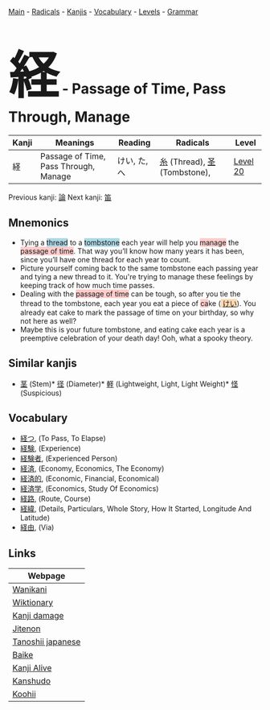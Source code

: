 <style> bigfont {font-size: 100px}</style>
[Main](../README.md) -
[Radicals](../radicals.md) -
[Kanjis](../kanjis.md) -
[Vocabulary](../vocabulary.md) -
[Levels](../levels.md) -
[Grammar](../grammar.md)
# <bigfont> 経</bigfont> - Passage of Time, Pass Through, Manage 

| Kanji | Meanings | Reading | Radicals | Level |
| --- | --- | --- | --- | --- |
| 経 | Passage of Time, Pass Through, Manage | けい, た, へ | [糸](../radicals/糸.md) (Thread), [圣](../radicals/圣.md) (Tombstone),  | [Level 20](../levels/wk_level20.md) |

Previous kanji: [論](論.md) Next kanji: [笛](笛.md) 

## Mnemonics
 * Tying a <span style="background-color:#ADD8E6"> thread</span> to a <span style="background-color:#ADD8E6"> tombstone</span> each year will help you <span style="background-color:#ffcccb"> manage</span> the <span style="background-color:#ffcccb"> passage of time</span>. That way you’ll know how many years it has been, since you’ll have one thread for each year to count.
* Picture yourself coming back to the same tombstone each passing year and tying a new thread to it. You're trying to manage these feelings by keeping track of how much time passes.
* Dealing with the <span style="background-color:#ffcccb"> passage of time</span> can be tough, so after you tie the thread to the tombstone, each year you eat a piece of <span style="background-color:#ffcccb"> ca</span>ke (<span style="background-color:#fed8b1"> [けい](https://jisho.org/search/けい)</span>). You already eat cake to mark the passage of time on your birthday, so why not here as well?
* Maybe this is your future tombstone, and eating cake each year is a preemptive celebration of your death day! Ooh, what a spooky theory.


## Similar kanjis
 * [茎](茎.md) (Stem)* [径](径.md) (Diameter)* [軽](軽.md) (Lightweight, Light, Light Weight)* [怪](怪.md) (Suspicious)


## Vocabulary
 * [経つ](../vocabulary/経.md), (To Pass, To Elapse)
* [経験](../vocabulary/経.md), (Experience)
* [経験者](../vocabulary/経.md), (Experienced Person)
* [経済](../vocabulary/経.md), (Economy, Economics, The Economy)
* [経済的](../vocabulary/経.md), (Economic, Financial, Economical)
* [経済学](../vocabulary/経.md), (Economics, Study Of Economics)
* [経路](../vocabulary/経.md), (Route, Course)
* [経緯](../vocabulary/経.md), (Details, Particulars, Whole Story, How It Started, Longitude And Latitude)
* [経由](../vocabulary/経.md), (Via)



## Links 

| Webpage |
| --- |
| [Wanikani          ](https://www.wanikani.com/kanji/経) |
| [Wiktionary        ](https://en.wiktionary.org/wiki/経) |
| [Kanji damage      ](http://www.kanjidamage.com/kanji/search?utf8=✓&q=経) |
| [Jitenon           ](https://jitenon.com/kanji/経) |
| [Tanoshii japanese ](https://www.tanoshiijapanese.com/dictionary/kanji.cfm?k=経) |
| [Baike             ](https://baike.baidu.com/item/経) |
| [Kanji Alive       ](https://app.kanjialive.com/経) |
| [Kanshudo          ](https://www.kanshudo.com/searchmn?q=経) |
| [Koohii            ](https://kanji.koohii.com/study/kanji/経) |
